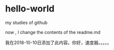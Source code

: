 # hello-world
my studies of github

now , I change the contents of the readme.md


我在2018-10-10日添加了此内容。你好，速度器。。。。。

